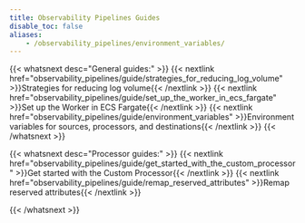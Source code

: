 ```yaml
---
title: Observability Pipelines Guides
disable_toc: false
aliases:
    - /observability_pipelines/environment_variables/
---
```


{{< whatsnext desc="General guides:" >}}
    {{< nextlink href="observability_pipelines/guide/strategies_for_reducing_log_volume" >}}Strategies for reducing log volume{{< /nextlink >}}
    {{< nextlink href="observability_pipelines/guide/set_up_the_worker_in_ecs_fargate" >}}Set up the Worker in ECS Fargate{{< /nextlink >}}
    {{< nextlink href="observability_pipelines/guide/environment_variables" >}}Environment variables for sources, processors, and destinations{{< /nextlink >}}
{{< /whatsnext >}}

{{< whatsnext desc="Processor guides:" >}}
    {{< nextlink href="observability_pipelines/guide/get_started_with_the_custom_processor" >}}Get started with the Custom Processor{{< /nextlink >}}
    {{< nextlink href="observability_pipelines/guide/remap_reserved_attributes" >}}Remap reserved attributes{{< /nextlink >}}

{{< /whatsnext >}}